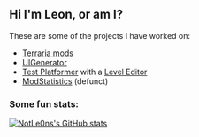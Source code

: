 ## Hi I'm Leon, or am I?
These are some of the projects I have worked on: 
- [Terraria mods](https://github.com/users/NotLe0n/projects/2) 
- [UIGenerator](https://github.com/NotLe0n/UIGenerator)
- [Test Platformer](https://github.com/bafto/Platformer) with a [Level Editor](https://github.com/NotLe0n/LevelEditor)
- [ModStatistics](https://github.com/NotLe0n/ModStats) (defunct)

### Some fun stats:
[![NotLe0ns's GitHub stats](https://github-readme-stats.vercel.app/api?username=NotLe0n&show_icons=true&theme=tokyonight)](https://github.com/anuraghazra/github-readme-stats)
